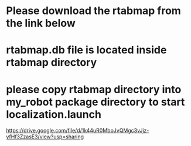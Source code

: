 # Please download the rtabmap from the link below
# rtabmap.db file is located inside rtabmap directory
# please copy rtabmap directory into my_robot package directory to start localization.launch 
https://drive.google.com/file/d/1k44uR0MboJvQMgc3vJjz-yfHf3ZzasE3/view?usp=sharing
